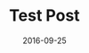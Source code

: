 ---
title: Test Post
category: test
date: 2016-09-25
featured-image: 
excerpt: Some excerpt text here.
---